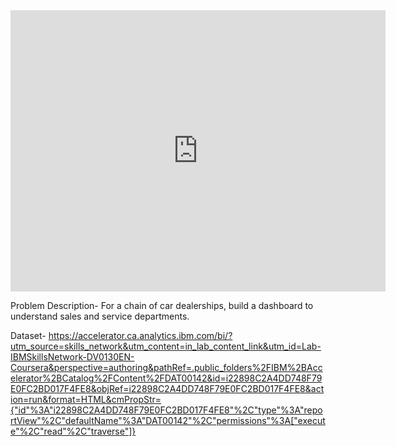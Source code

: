 <iframe width="600" height="450" src="https://lookerstudio.google.com/embed/reporting/72a5a609-264b-4355-8caf-14fd2170e2bd/page/QjjuE" frameborder="0" style="border:0" allowfullscreen sandbox="allow-storage-access-by-user-activation allow-scripts allow-same-origin allow-popups allow-popups-to-escape-sandbox"></iframe>


Problem Description- For a chain of car dealerships, build a dashboard to understand sales and service departments.

Dataset- https://accelerator.ca.analytics.ibm.com/bi/?utm_source=skills_network&utm_content=in_lab_content_link&utm_id=Lab-IBMSkillsNetwork-DV0130EN-Coursera&perspective=authoring&pathRef=.public_folders%2FIBM%2BAccelerator%2BCatalog%2FContent%2FDAT00142&id=i22898C2A4DD748F79E0FC2BD017F4FE8&objRef=i22898C2A4DD748F79E0FC2BD017F4FE8&action=run&format=HTML&cmPropStr={"id"%3A"i22898C2A4DD748F79E0FC2BD017F4FE8"%2C"type"%3A"reportView"%2C"defaultName"%3A"DAT00142"%2C"permissions"%3A["execute"%2C"read"%2C"traverse"]}
